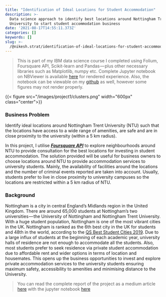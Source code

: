 ```yaml
---
title: "Identification of Ideal Locations for Student Accommodation"
description: >-
  Data science approach to identify best locations around Nottingham Trent
  University to start student accommodation business
date: '2021-08-17T14:55:11.373Z'
categories: []
keywords: []
slug: >-
  /@nikesh.strat/identification-of-ideal-locations-for-student-accommodation-db13a0dca5dc
---
```






> This is part of my IBM data science course I completed using Folium, Foursquare API, Scikit-learn and Pandas — plus other necessary libraries such as Matplotlib, numpy etc. Complete Jupyter notebook on NBViewer is available [here](https://nbviewer.jupyter.org/github/LamaNIkesh/Coursera_Capstone/blob/87a56fb0b9ca29576d4a1d32bb9a6148d8e45269/Capstone_Uni_accommodation_final.ipynb) for rendered experience. Also, the notebook can be viewable on my [github](https://github.com/LamaNIkesh/Coursera_Capstone/blob/main/Capstone_Uni_accommodation_final.ipynb) as well, however some figures may not render properly.



{{< figure src="/images/project1/clusters.png" width="600px" class="center">}}



### Business Problem

Identify ideal locations around Nottingham Trent University (NTU) such that the locations have access to a wide range of amenities, are safe and are in close proximity to the university (within a 5 km radius).

In this project, I utilise [**_Foursquare API_**](https://foursquare.com) to explore neighbourhoods around NTU to provide consultation for the best locations for investing in student accommodation. The solution provided will be useful for business owners to choose locations around NTU to provide accommodation services to university students. Mainly, the availability of facilities around the locations and the number of criminal events reported are taken into account. Usually, students prefer to live in close proximity to university campuses so the locations are restricted within a 5 km radius of NTU.


### Background

Nottingham is a city in central England’s Midlands region in the United Kingdom. There are around 65,000 students at Nottingham’s two universities — the University of Nottingham and Nottingham Trent University. With a huge student population, Nottingham is one of the most vibrant cities in the UK. Nottingham is ranked as the 6th best city in the UK for students and 48th in the world, according to the [QS Best Student Cities 2019](https://www.topuniversities.com/city-rankings/2019). Due to a large influx of students at the beginning of each academic year, university halls of residence are not enough to accommodate all the students. Also, most students prefer to seek residence via private student accommodation due to affordable rent and wider options in terms of location and housemates. This opens up the business opportunities to invest and explore private accommodation services to the university students ensuring maximum safety, accessibility to amenities and minimising distance to the University.


> You can read the complete report of the project as a medium article [here](https://medium.com/@nikesh.strat/identification-of-ideal-locations-for-student-accommodation-db13a0dca5dc) with the jupyter notebook [here](https://nbviewer.jupyter.org/github/LamaNIkesh/Coursera_Capstone/blob/87a56fb0b9ca29576d4a1d32bb9a6148d8e45269/Capstone_Uni_accommodation_final.ipynb)









